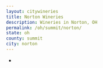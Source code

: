 ```yaml
---
layout: citywineries
title: Norton Wineries
description: Wineries in Norton, OH
permalink: /oh/summit/norton/
state: oh
county: summit
city: norton
---
```

-
